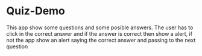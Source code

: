 Quiz-Demo
=========
This app show some questions and some posible answers. The user has to
click in the correct answer and if the answer is correct then show a
alert,  if not the app show an alert saying the correct answer and
passing to the next question
